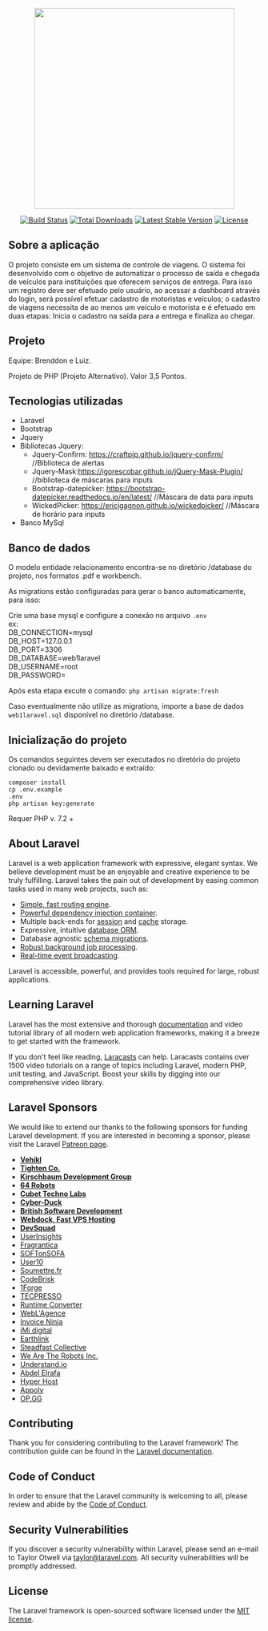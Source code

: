 <p align="center"><img src="https://res.cloudinary.com/dtfbvvkyp/image/upload/v1566331377/laravel-logolockup-cmyk-red.svg" width="400"></p>

<p align="center">
<a href="https://travis-ci.org/laravel/framework"><img src="https://travis-ci.org/laravel/framework.svg" alt="Build Status"></a>
<a href="https://packagist.org/packages/laravel/framework"><img src="https://poser.pugx.org/laravel/framework/d/total.svg" alt="Total Downloads"></a>
<a href="https://packagist.org/packages/laravel/framework"><img src="https://poser.pugx.org/laravel/framework/v/stable.svg" alt="Latest Stable Version"></a>
<a href="https://packagist.org/packages/laravel/framework"><img src="https://poser.pugx.org/laravel/framework/license.svg" alt="License"></a>
</p>

## Sobre a aplicação

O projeto consiste em um sistema de controle de viagens. O sistema foi desenvolvido com o objetivo de automatizar o processo de saída e chegada de veículos para instituições que oferecem serviços de entrega. Para isso um registro deve ser efetuado pelo usuário, ao acessar a dashboard através do login, será possível efetuar cadastro de motoristas e veículos; o cadastro de viagens necessita de ao menos um veículo e motorista e é efetuado em duas etapas: Inicia o cadastro na saída para a entrega e finaliza ao chegar.

## Projeto

Equipe: Brenddon e Luiz.<br/>

Projeto de PHP (Projeto Alternativo). Valor 3,5 Pontos.
 

## Tecnologias utilizadas
<ul>
<li>Laravel</li>
<li>Bootstrap</li>
<li>Jquery</li>
<li>
    Bibliotecas Jquery:
    <ul>
        <li>Jquery-Confirm: <a href="https://craftpip.github.io/jquery-confirm/" target="_blank">https://craftpip.github.io/jquery-confirm/</a>  //Biblioteca de alertas</li>
        <li>Jquery-Mask:<a href="https://igorescobar.github.io/jQuery-Mask-Plugin/" target="_blank">https://igorescobar.github.io/jQuery-Mask-Plugin/</a>   //biblioteca de máscaras para inputs</li>
        <li>Bootstrap-datepicker: <a href="https://bootstrap-datepicker.readthedocs.io/en/latest/" target="_blank">https://bootstrap-datepicker.readthedocs.io/en/latest/</a>  //Máscara de data para inputs</li>
        <li>WickedPicker: <a href=" https://ericjgagnon.github.io/wickedpicker/" target="_blank"> https://ericjgagnon.github.io/wickedpicker/</a> //Máscara de horário para inputs</li>
    </ul>
</li>
<li>Banco MySql</li>
</ul>

## Banco de dados
O modelo entidade relacionamento encontra-se no diretório /database do projeto, nos formatos .pdf e workbench.
<p>As migrations estão configuradas para gerar o banco automaticamente, para isso: </p>
    Crie uma base mysql e configure a conexão no arquivo <code>.env</code><br/>
    ex: <br>
    DB_CONNECTION=mysql <br>
    DB_HOST=127.0.0.1 <br>
    DB_PORT=3306 <br>
    DB_DATABASE=web1laravel <br>
    DB_USERNAME=root <br>
    DB_PASSWORD=
    <p>Após esta etapa excute o comando: <code>php artisan migrate:fresh</code> </p>

Caso eventualmente não utilize as migrations, importe a base de dados <code>web1laravel.sql</code> disponível no diretório /database.

## Inicialização do projeto
<p>Os comandos seguintes devem ser executados no diretório do projeto clonado ou devidamente baixado e extraído:</p>

<code>composer install</code><br>
<code>cp .env.example .env</code><br>
<code>php artisan key:generate</code><br>

Requer PHP v. 7.2 +

## About Laravel

Laravel is a web application framework with expressive, elegant syntax. We believe development must be an enjoyable and creative experience to be truly fulfilling. Laravel takes the pain out of development by easing common tasks used in many web projects, such as:

- [Simple, fast routing engine](https://laravel.com/docs/routing).
- [Powerful dependency injection container](https://laravel.com/docs/container).
- Multiple back-ends for [session](https://laravel.com/docs/session) and [cache](https://laravel.com/docs/cache) storage.
- Expressive, intuitive [database ORM](https://laravel.com/docs/eloquent).
- Database agnostic [schema migrations](https://laravel.com/docs/migrations).
- [Robust background job processing](https://laravel.com/docs/queues).
- [Real-time event broadcasting](https://laravel.com/docs/broadcasting).

Laravel is accessible, powerful, and provides tools required for large, robust applications.

## Learning Laravel

Laravel has the most extensive and thorough [documentation](https://laravel.com/docs) and video tutorial library of all modern web application frameworks, making it a breeze to get started with the framework.

If you don't feel like reading, [Laracasts](https://laracasts.com) can help. Laracasts contains over 1500 video tutorials on a range of topics including Laravel, modern PHP, unit testing, and JavaScript. Boost your skills by digging into our comprehensive video library.

## Laravel Sponsors

We would like to extend our thanks to the following sponsors for funding Laravel development. If you are interested in becoming a sponsor, please visit the Laravel [Patreon page](https://patreon.com/taylorotwell).

- **[Vehikl](https://vehikl.com/)**
- **[Tighten Co.](https://tighten.co)**
- **[Kirschbaum Development Group](https://kirschbaumdevelopment.com)**
- **[64 Robots](https://64robots.com)**
- **[Cubet Techno Labs](https://cubettech.com)**
- **[Cyber-Duck](https://cyber-duck.co.uk)**
- **[British Software Development](https://www.britishsoftware.co)**
- **[Webdock, Fast VPS Hosting](https://www.webdock.io/en)**
- **[DevSquad](https://devsquad.com)**
- [UserInsights](https://userinsights.com)
- [Fragrantica](https://www.fragrantica.com)
- [SOFTonSOFA](https://softonsofa.com/)
- [User10](https://user10.com)
- [Soumettre.fr](https://soumettre.fr/)
- [CodeBrisk](https://codebrisk.com)
- [1Forge](https://1forge.com)
- [TECPRESSO](https://tecpresso.co.jp/)
- [Runtime Converter](http://runtimeconverter.com/)
- [WebL'Agence](https://weblagence.com/)
- [Invoice Ninja](https://www.invoiceninja.com)
- [iMi digital](https://www.imi-digital.de/)
- [Earthlink](https://www.earthlink.ro/)
- [Steadfast Collective](https://steadfastcollective.com/)
- [We Are The Robots Inc.](https://watr.mx/)
- [Understand.io](https://www.understand.io/)
- [Abdel Elrafa](https://abdelelrafa.com)
- [Hyper Host](https://hyper.host)
- [Appoly](https://www.appoly.co.uk)
- [OP.GG](https://op.gg)

## Contributing

Thank you for considering contributing to the Laravel framework! The contribution guide can be found in the [Laravel documentation](https://laravel.com/docs/contributions).

## Code of Conduct

In order to ensure that the Laravel community is welcoming to all, please review and abide by the [Code of Conduct](https://laravel.com/docs/contributions#code-of-conduct).

## Security Vulnerabilities

If you discover a security vulnerability within Laravel, please send an e-mail to Taylor Otwell via [taylor@laravel.com](mailto:taylor@laravel.com). All security vulnerabilities will be promptly addressed.

## License

The Laravel framework is open-sourced software licensed under the [MIT license](https://opensource.org/licenses/MIT).
